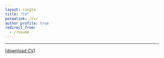 ```yaml
---
layout: single
title: "CV"
permalink: /cv/
author_profile: true
redirect_from:
  - /resume
---
```

---
[[download CV](http://AbhiAnanthEcon.github.io/files/Ananth_CV.pdf)]  

